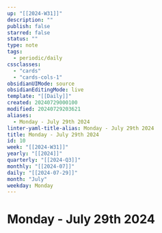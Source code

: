 ```yaml
---
up: "[[2024-W31]]"
description: ""
publish: false
starred: false
status: ""
type: note
tags:
  - periodic/daily
cssclasses:
  - "cards"
  - "cards-cols-1"
obsidianUIMode: source
obsidianEditingMode: live
template: "[[Daily]]"
created: 20240729000100
modified: 20240729203621
aliases:
  - Monday - July 29th 2024
linter-yaml-title-alias: Monday - July 29th 2024
title: Monday - July 29th 2024
id: 10
week: "[[2024-W31]]"
yearly: "[[2024]]"
quarterly: "[[2024-Q3]]"
monthly: "[[2024-07]]"
daily: "[[2024-07-29]]"
month: "July"
weekday: Monday
---
```


# Monday - July 29th 2024
